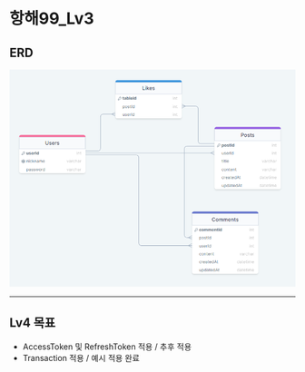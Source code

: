 # 항해99_Lv3

## ERD

![ERD](/hanghae_LV4_ERD.PNG)

---

## Lv4 목표

- AccessToken 및 RefreshToken 적용 / 추후 적용
- Transaction 적용 / 예시 적용 완료
